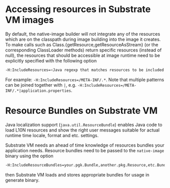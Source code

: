 # Accessing resources in Substrate VM images

By default, the native-image builder will not integrate any of the resources
which are on the classpath during image building into the image it creates. To
make calls such as Class.{getResource,getResourceAsStream} (or the
corresponding ClassLoader methods) return specific resources (instead of null),
the resources that should be accessible at image runtime need to be explicitly
specified with the following option
```bash
-H:IncludeResources=<Java regexp that matches resources to be included in the image>
```
For example: `-H:IncludeResources=/META-INF/.*`. Note that multiple patterns can be 
joined together with `|`, e.g. `-H:IncludeResources=/META-INF/.*|application.properties`.

# Resource Bundles on Substrate VM

Java localization support (`java.util.ResourceBundle`) enables Java code to
load L10N resources and show the right user messages suitable for actual
runtime time locale, format and etc. settings.

Substrate VM needs an ahead of time knowledge of resources bundles your application
needs. Resource bundles need to be passed to the `native-image` binary using the option
```bash
-H:IncludeResourceBundles=your.pgk.Bundle,another.pkg.Resource,etc.Bundle
```
then Substrate VM loads and stores appropriate bundles for usage in generate
binary.
